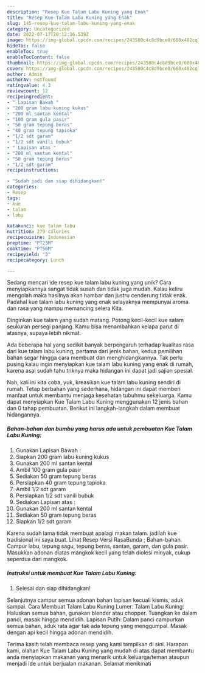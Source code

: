 ```yaml
---
description: "Resep Kue Talam Labu Kuning yang Enak"
title: "Resep Kue Talam Labu Kuning yang Enak"
slug: 145-resep-kue-talam-labu-kuning-yang-enak
category: Uncategorized
date: 2022-07-17T20:12:16.539Z
image: https://img-global.cpcdn.com/recipes/243580c4c8d9bce0/680x482cq70/kue-talam-labu-kuning-foto-resep-utama.jpg
hideToc: false
enableToc: true
enableTocContent: false
thumbnail: https://img-global.cpcdn.com/recipes/243580c4c8d9bce0/680x482cq70/kue-talam-labu-kuning-foto-resep-utama.jpg
cover: https://img-global.cpcdn.com/recipes/243580c4c8d9bce0/680x482cq70/kue-talam-labu-kuning-foto-resep-utama.jpg
author: Admin
authorAv: notfound
ratingvalue: 4.3
reviewcount: 12
recipeingredient:
- " Lapisan Bawah "
- "200 gram labu kuning kukus"
- "200 ml santan kental"
- "100 gram gula pasir"
- "50 gram tepung beras"
- "40 gram tepung tapioka"
- "1/2 sdt garam"
- "1/2 sdt vanili bubuk"
- " Lapisan atas "
- "200 ml santan kental"
- "50 gram tepung beras"
- "1/2 sdt garam"
recipeinstructions:

- "Sudah jadi dan siap dihidangkan!"
categories:
- Resep
tags:
- kue
- talam
- labu

katakunci: kue talam labu 
nutrition: 279 calories
recipecuisine: Indonesian
preptime: "PT23M"
cooktime: "PT56M"
recipeyield: "3"
recipecategory: Lunch

---
```





Sedang mencari ide resep kue talam labu kuning yang unik? Cara menyiapkannya sangat tidak susah dan tidak juga mudah. Kalau keliru mengolah maka hasilnya akan hambar dan justru cenderung tidak enak. Padahal kue talam labu kuning yang enak selayaknya mempunyai aroma dan rasa yang mampu memancing selera Kita.





Dinginkan kue talam yang sudah matang. Potong kecil-kecil kue salam seukuran persegi panjang. Kamu bisa menambahkan kelapa parut di atasnya, supaya lebih nikmat.

Ada beberapa hal yang sedikit banyak berpengaruh terhadap kualitas rasa dari kue talam labu kuning, pertama dari jenis bahan, kedua pemilihan bahan segar hingga cara membuat dan menghidangkannya. Tak perlu pusing kalau ingin menyiapkan kue talam labu kuning yang enak di rumah, karena asal sudah tahu triknya maka hidangan ini dapat jadi sajian spesial.






Nah, kali ini kita coba, yuk, kreasikan kue talam labu kuning sendiri di rumah. Tetap berbahan yang sederhana, hidangan ini dapat memberi manfaat untuk membantu menjaga kesehatan tubuhmu sekeluarga. Kamu dapat menyiapkan Kue Talam Labu Kuning menggunakan 12 jenis bahan dan 0 tahap pembuatan. Berikut ini langkah-langkah dalam membuat hidangannya.

<!--inarticleads1-->

##### Bahan-bahan dan bumbu yang harus ada untuk pembuatan Kue Talam Labu Kuning:

1. Gunakan  Lapisan Bawah :
1. Siapkan 200 gram labu kuning kukus
1. Gunakan 200 ml santan kental
1. Ambil 100 gram gula pasir
1. Sediakan 50 gram tepung beras
1. Persiapkan 40 gram tepung tapioka
1. Ambil 1/2 sdt garam
1. Persiapkan 1/2 sdt vanili bubuk
1. Sediakan  Lapisan atas :
1. Gunakan 200 ml santan kental
1. Sediakan 50 gram tepung beras
1. Siapkan 1/2 sdt garam


Karena sudah lama tidak membuat apalagi makan talam. jadilah kue tradisional ini saya buat. Lihat Resep Versi RasaBunda ; Bahan-bahan. Campur labu, tepung sagu, tepung beras, santan, garam, dan gula pasir. Masukkan adonan diatas mangkok kecil yang telah diolesi minyak, cukup seperdua dari mangkok. 

<!--inarticleads2-->

##### Instruksi untuk membuat Kue Talam Labu Kuning:


1. Selesai dan siap dihidangkan!

Selanjutnya campur semua adonan bahan lapisan kecuali kismis, aduk sampai. Cara Membuat Talam Labu Kuning Lumer: Talam Labu Kuning: Haluskan semua bahan, gunakan blender atau chopper. Tuangkan ke dalam panci, masak hingga mendidih. Lapisan Putih: Dalam panci campurkan semua bahan, aduk rata agar tak ada tepung yang menggumpal. Masak dengan api kecil hingga adonan mendidih. 

Terima kasih telah membaca resep yang kami tampilkan di sini. Harapan kami, olahan Kue Talam Labu Kuning yang mudah di atas dapat membantu anda menyiapkan makanan yang menarik untuk keluarga/teman ataupun menjadi ide untuk berjualan makanan. Selamat menikmati
